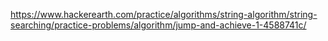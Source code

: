 https://www.hackerearth.com/practice/algorithms/string-algorithm/string-searching/practice-problems/algorithm/jump-and-achieve-1-4588741c/
